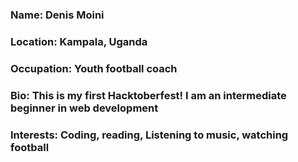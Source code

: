 ### Name: Denis Moini
### Location: Kampala, Uganda
### Occupation: Youth football coach
### Bio:  This is my first Hacktoberfest! I am an intermediate beginner in web development
### Interests: Coding, reading, Listening to music, watching football